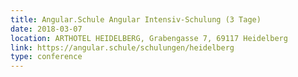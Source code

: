 ```yaml
---
title: Angular.Schule Angular Intensiv-Schulung (3 Tage)
date: 2018-03-07
location: ARTHOTEL HEIDELBERG, Grabengasse 7, 69117 Heidelberg
link: https://angular.schule/schulungen/heidelberg
type: conference
---
```

